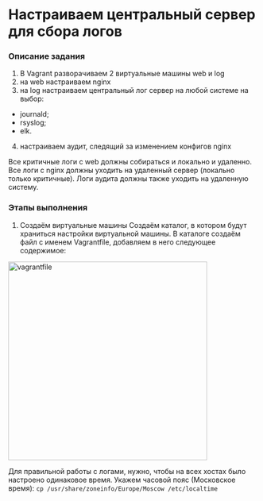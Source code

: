 # Настраиваем центральный сервер для сбора логов

### Описание задания
1. В Vagrant разворачиваем 2 виртуальные машины web и log  
2. на web настраиваем nginx  
3. на log настраиваем центральный лог сервер на любой системе на выбор:  
- journald;
- rsyslog;
- elk.
4. настраиваем аудит, следящий за изменением конфигов nginx 

Все критичные логи с web должны собираться и локально и удаленно.
Все логи с nginx должны уходить на удаленный сервер (локально только критичные).
Логи аудита должны также уходить на удаленную систему.

### Этапы выполнения

1. Создаём виртуальные машины
Создаём каталог, в котором будут храниться настройки виртуальной машины. В каталоге создаём файл с именем Vagrantfile, добавляем в него следующее содержимое:
<image src="/screens/vagrantfile.jpg" width="400" alt="vagrantfile">

Для правильной работы c логами, нужно, чтобы на всех хостах было настроено одинаковое время. 
Укажем часовой пояс (Московское время): ```cp /usr/share/zoneinfo/Europe/Moscow /etc/localtime```


